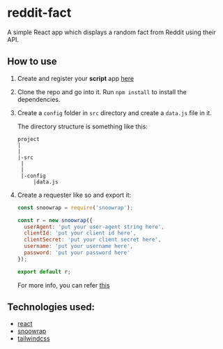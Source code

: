 # reddit-fact

A simple React app which displays a random fact from Reddit using their API.

## How to use

1. Create and register your **script** app [here](https://www.reddit.com/prefs/apps)
2. Clone the repo and go into it. Run `npm install` to install the dependencies.
3. Create a `config` folder in `src` directory and create a `data.js` file in it.

   The directory structure is something like this:

   ```
   project
   |
   |
   |-src
    |
    |
    |-config
        |data.js
   ```

4. Create a requester like so and export it:

   ```js
   const snoowrap = require('snoowrap');

   const r = new snoowrap({
     userAgent: 'put your user-agent string here',
     clientId: 'put your client id here',
     clientSecret: 'put your client secret here',
     username: 'put your username here',
     password: 'put your password here'
   });

   export default r;
   ```

   For more info, you can refer [this](https://github.com/not-an-aardvark/snoowrap#examples)

## Technologies used:

- [react](https://github.com/facebook/react)
- [snoowrap](https://github.com/not-an-aardvark/snoowrap)
- [tailwindcss](https://github.com/tailwindcss/tailwindcss)
